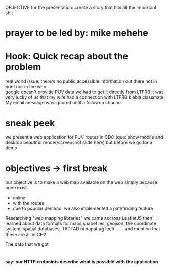OBJECTIVE for the presentation: create a story that hits all the important shit
# prayer to be led by: mike mehehe
# Hook: Quick recap about the problem
real world issue: there's no public accessible information out there not in print nor in the web  
google doesn't provide PUV data
we had to get it directly from LTFRB
it was very lucky of us that my wife had a connection with LTFRB blabla classmate 
My email message was ignored until a followup chuchu

# sneak peek 
we present a web application for PUV routes in CDO (que: show mobile and desktop beautiful render/screenshot slide here)
but before we go for a demo
# objectives -> first break
our objective is to make a web map available on the web simply because none exist.
- online
- with the routes
- due to popular demand, we also implemented a pathfinding feature

Researching "web mapping libraries" we came accross LeafletJS
then learned about data formats for maps
shapefiles, geojson, the coordinate system, spatial databases, TADTAD ni dapat ug tech ---- and mention that these are all in CH2 

The data that we got 
# 

#### say: our HTTP endpoints describe what is possible with the application